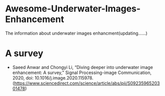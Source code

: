 # Awesome-Underwater-Images-Enhancement
The information about underwater images enhancment(updating……)

# A survey
* Saeed Anwar and Chongyi Li, “Diving deeper into underwater image enhancement: A survey,” Signal Processing-image Communication, 2020, doi: 10.1016/j.image.2020.115978.(https://www.sciencedirect.com/science/article/abs/pii/S0923596520301478)
